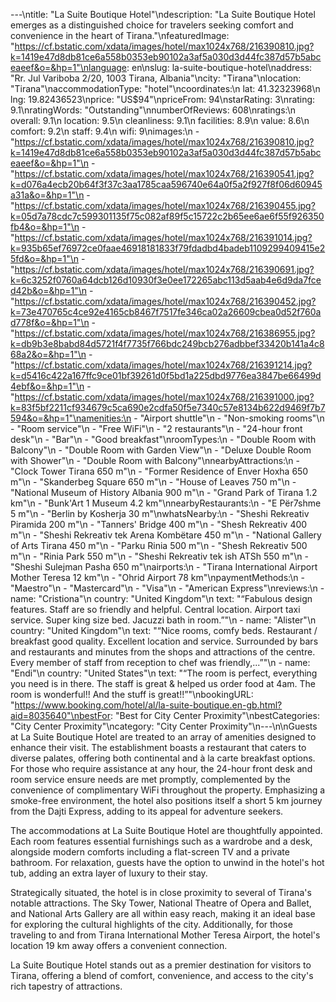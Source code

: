 ---\ntitle: "La Suite Boutique Hotel"\ndescription: "La Suite Boutique Hotel emerges as a distinguished choice for travelers seeking comfort and convenience in the heart of Tirana."\nfeaturedImage: "https://cf.bstatic.com/xdata/images/hotel/max1024x768/216390810.jpg?k=1419e47d8db81ce6a558b0353eb90102a3af5a030d3d44fc387d57b5abceaeef&o=&hp=1"\nlanguage: en\nslug: la-suite-boutique-hotel\naddress: "Rr. Jul Variboba 2/20, 1003 Tirana, Albania"\ncity: "Tirana"\nlocation: "Tirana"\naccommodationType: "hotel"\ncoordinates:\n  lat: 41.32323968\n  lng: 19.82436523\nprice: "US$94"\npriceFrom: 94\nstarRating: 3\nrating: 9.1\nratingWords: "Outstanding"\nnumberOfReviews: 608\nratings:\n  overall: 9.1\n  location: 9.5\n  cleanliness: 9.1\n  facilities: 8.9\n  value: 8.6\n  comfort: 9.2\n  staff: 9.4\n  wifi: 9\nimages:\n  - "https://cf.bstatic.com/xdata/images/hotel/max1024x768/216390810.jpg?k=1419e47d8db81ce6a558b0353eb90102a3af5a030d3d44fc387d57b5abceaeef&o=&hp=1"\n  - "https://cf.bstatic.com/xdata/images/hotel/max1024x768/216390541.jpg?k=d076a4ecb20b64f3f37c3aa1785caa596740e64a0f5a2f927f8f06d60945a31a&o=&hp=1"\n  - "https://cf.bstatic.com/xdata/images/hotel/max1024x768/216390455.jpg?k=05d7a78cdc7c599301135f75c082af89f5c15722c2b65ee6ae6f55f926350fb4&o=&hp=1"\n  - "https://cf.bstatic.com/xdata/images/hotel/max1024x768/216391014.jpg?k=935b65ef76972ce0faae46918181833f79fdadbd4badeb1109299409415e25fd&o=&hp=1"\n  - "https://cf.bstatic.com/xdata/images/hotel/max1024x768/216390691.jpg?k=6c3252f0760a64dcb126d10930f3e0ee172265abc113d5aab4e6d9da7fced42b&o=&hp=1"\n  - "https://cf.bstatic.com/xdata/images/hotel/max1024x768/216390452.jpg?k=73e470765c4ce92e4165cb8467f7517fe346ca02a26609cbea0d52f760ad778f&o=&hp=1"\n  - "https://cf.bstatic.com/xdata/images/hotel/max1024x768/216386955.jpg?k=db9b3e8babd84d5721f4f7735f766bdc249bcb276adbbef33420b141a4c868a2&o=&hp=1"\n  - "https://cf.bstatic.com/xdata/images/hotel/max1024x768/216391214.jpg?k=d5416c422a167ffc9ce01bf39261d0f5bd1a225dbd9776ea3847be66499d4ebf&o=&hp=1"\n  - "https://cf.bstatic.com/xdata/images/hotel/max1024x768/216391000.jpg?k=83f5bf2211cf934679c5ca690e2cdfa50f5e7340c57e8134b622d9469f7b7594&o=&hp=1"\namenities:\n  - "Airport shuttle"\n  - "Non-smoking rooms"\n  - "Room service"\n  - "Free WiFi"\n  - "2 restaurants"\n  - "24-hour front desk"\n  - "Bar"\n  - "Good breakfast"\nroomTypes:\n  - "Double Room with Balcony"\n  - "Double Room with Garden View"\n  - "Deluxe Double Room with Shower"\n  - "Double Room with Balcony"\nnearbyAttractions:\n  - "Clock Tower Tirana 650 m"\n  - "Former Residence of Enver Hoxha 650 m"\n  - "Skanderbeg Square 650 m"\n  - "House of Leaves 750 m"\n  - "National Museum of History Albania 900 m"\n  - "Grand Park of Tirana 1.2 km"\n  - "Bunk'Art 1 Museum 4.2 km"\nnearbyRestaurants:\n  - "E Për7shme 5 m"\n  - "Berlin by Kosherja 30 m"\nwhatsNearby:\n  - "Sheshi Rekreativ Piramida 200 m"\n  - "Tanners' Bridge 400 m"\n  - "Shesh Rekreativ 400 m"\n  - "Sheshi Rekreativ tek Arena Kombëtare 450 m"\n  - "National Gallery of Arts Tirana 450 m"\n  - "Parku Rinia 500 m"\n  - "Shesh Rekreativ 500 m"\n  - "Rinia Park 550 m"\n  - "Sheshi Rekreativ tek ish ATSh 550 m"\n  - "Sheshi Sulejman Pasha 650 m"\nairports:\n  - "Tirana International Airport Mother Teresa 12 km"\n  - "Ohrid Airport 78 km"\npaymentMethods:\n  - "Maestro"\n  - "Mastercard"\n  - "Visa"\n  - "American Express"\nreviews:\n  - name: "Cristiona"\n    country: "United Kingdom"\n    text: "“Fabulous design features. Staff are so friendly and helpful.
Central location.
Airport taxi service.
Super king size bed. Jacuzzi bath in room.”"\n  - name: "Alister"\n    country: "United Kingdom"\n    text: "“Nice rooms, comfy beds. Restaurant / breakfast good quality. Excellent location and service. Surrounded by bars and restaurants and minutes from the shops and attractions of the centre. Every member of staff from reception to chef was friendly,...”"\n  - name: "Endi"\n    country: "United States"\n    text: "“The room is perfect, everything you need is in there. The staff is great & helped us order food at 4am. The room is wonderful!! And the stuff is great!!”"\nbookingURL: "https://www.booking.com/hotel/al/la-suite-boutique.en-gb.html?aid=8035640"\nbestFor: "Best for City Center Proximity"\nbestCategories: "City Center Proximity"\ncategory: "City Center Proximity"\n---\n\nGuests at La Suite Boutique Hotel are treated to an array of amenities designed to enhance their visit. The establishment boasts a restaurant that caters to diverse palates, offering both continental and à la carte breakfast options. For those who require assistance at any hour, the 24-hour front desk and room service ensure needs are met promptly, complemented by the convenience of complimentary WiFi throughout the property. Emphasizing a smoke-free environment, the hotel also positions itself a short 5 km journey from the Dajti Express, adding to its appeal for adventure seekers.

The accommodations at La Suite Boutique Hotel are thoughtfully appointed. Each room features essential furnishings such as a wardrobe and a desk, alongside modern comforts including a flat-screen TV and a private bathroom. For relaxation, guests have the option to unwind in the hotel's hot tub, adding an extra layer of luxury to their stay.

Strategically situated, the hotel is in close proximity to several of Tirana's notable attractions. The Sky Tower, National Theatre of Opera and Ballet, and National Arts Gallery are all within easy reach, making it an ideal base for exploring the cultural highlights of the city. Additionally, for those traveling to and from Tirana International Mother Teresa Airport, the hotel's location 19 km away offers a convenient connection.

La Suite Boutique Hotel stands out as a premier destination for visitors to Tirana, offering a blend of comfort, convenience, and access to the city's rich tapestry of attractions.